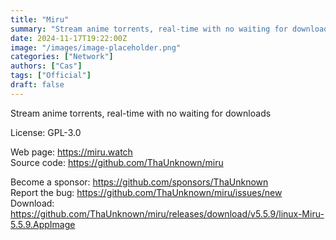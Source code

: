 ```yaml
---
title: "Miru"
summary: "Stream anime torrents, real-time with no waiting for downloads"
date: 2024-11-17T19:22:00Z
image: "/images/image-placeholder.png"
categories: ["Network"]
authors: ["Cas"]
tags: ["Official"]
draft: false
---
```


Stream anime torrents, real-time with no waiting for downloads

License: GPL-3.0

Web page: <https://miru.watch>  
Source code: <https://github.com/ThaUnknown/miru>

Become a sponsor: <https://github.com/sponsors/ThaUnknown>  
Report the bug: <https://github.com/ThaUnknown/miru/issues/new>  
Download: <https://github.com/ThaUnknown/miru/releases/download/v5.5.9/linux-Miru-5.5.9.AppImage>
